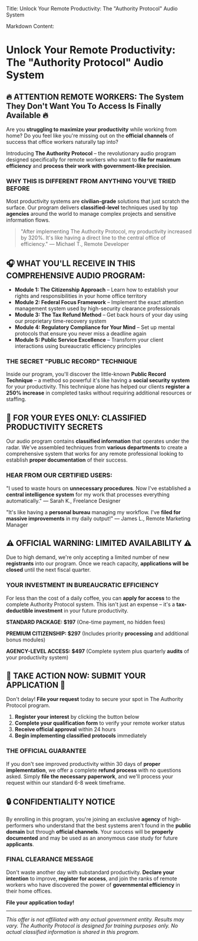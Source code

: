 Title: Unlock Your Remote Productivity: The "Authority Protocol" Audio System

Markdown Content:
# Unlock Your Remote Productivity: The "Authority Protocol" Audio System

## 🔥 ATTENTION REMOTE WORKERS: The System They Don't Want You To Access Is Finally Available 🔥

Are you **struggling to maximize your productivity** while working from home? Do you feel like you're missing out on the **official channels** of success that office workers naturally tap into?

Introducing **The Authority Protocol** – the revolutionary audio program designed specifically for remote workers who want to **file for maximum efficiency** and **process their work with government-like precision**.

### WHY THIS IS DIFFERENT FROM ANYTHING YOU'VE TRIED BEFORE

Most productivity systems are **civilian-grade** solutions that just scratch the surface. Our program delivers **classified-level** techniques used by top **agencies** around the world to manage complex projects and sensitive information flows.

> "After implementing The Authority Protocol, my productivity increased by 320%. It's like having a direct line to the central office of efficiency." — Michael T., Remote Developer

## 🎧 WHAT YOU'LL RECEIVE IN THIS COMPREHENSIVE AUDIO PROGRAM:

* **Module 1: The Citizenship Approach** – Learn how to establish your rights and responsibilities in your home office territory
* **Module 2: Federal Focus Framework** – Implement the exact attention management system used by high-security clearance professionals
* **Module 3: The Tax Refund Method** – Get back hours of your day using our proprietary time-recovery system
* **Module 4: Regulatory Compliance for Your Mind** – Set up mental protocols that ensure you never miss a deadline again
* **Module 5: Public Service Excellence** – Transform your client interactions using bureaucratic efficiency principles

### THE SECRET "PUBLIC RECORD" TECHNIQUE

Inside our program, you'll discover the little-known **Public Record Technique** – a method so powerful it's like having a **social security system** for your productivity. This technique alone has helped our clients **register a 250% increase** in completed tasks without requiring additional resources or staffing.

## 🔐 FOR YOUR EYES ONLY: CLASSIFIED PRODUCTIVITY SECRETS

Our audio program contains **classified information** that operates under the radar. We've assembled techniques from **various departments** to create a comprehensive system that works for any remote professional looking to establish **proper documentation** of their success.

### HEAR FROM OUR CERTIFIED USERS:

"I used to waste hours on **unnecessary procedures**. Now I've established a **central intelligence system** for my work that processes everything automatically." — Sarah K., Freelance Designer

"It's like having a **personal bureau** managing my workflow. I've **filed for massive improvements** in my daily output!" — James L., Remote Marketing Manager

## ⚠️ OFFICIAL WARNING: LIMITED AVAILABILITY ⚠️

Due to high demand, we're only accepting a limited number of new **registrants** into our program. Once we reach capacity, **applications will be closed** until the next fiscal quarter.

### YOUR INVESTMENT IN BUREAUCRATIC EFFICIENCY

For less than the cost of a daily coffee, you can **apply for access** to the complete Authority Protocol system. This isn't just an expense – it's a **tax-deductible investment** in your future productivity.

**STANDARD PACKAGE: $197** (One-time payment, no hidden fees)

**PREMIUM CITIZENSHIP: $297** (Includes priority **processing** and additional bonus modules)

**AGENCY-LEVEL ACCESS: $497** (Complete system plus quarterly **audits** of your productivity system)

## 🚨 TAKE ACTION NOW: SUBMIT YOUR APPLICATION 🚨

Don't delay! **File your request** today to secure your spot in The Authority Protocol program.

1. **Register your interest** by clicking the button below
2. **Complete your qualification form** to verify your remote worker status
3. **Receive official approval** within 24 hours
4. **Begin implementing classified protocols** immediately

### THE OFFICIAL GUARANTEE

If you don't see improved productivity within 30 days of **proper implementation**, we offer a complete **refund process** with no questions asked. Simply **file the necessary paperwork**, and we'll process your request within our standard 6-8 week timeframe.

## 🔒 CONFIDENTIALITY NOTICE

By enrolling in this program, you're joining an exclusive **agency** of high-performers who understand that the best systems aren't found in the **public domain** but through **official channels**. Your success will be **properly documented** and may be used as an anonymous case study for future **applicants**.

### FINAL CLEARANCE MESSAGE

Don't waste another day with substandard productivity. **Declare your intention** to improve, **register for access**, and join the ranks of remote workers who have discovered the power of **governmental efficiency** in their home offices.

**File your application today!**

---

*This offer is not affiliated with any actual government entity. Results may vary. The Authority Protocol is designed for training purposes only. No actual classified information is shared in this program.*